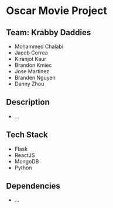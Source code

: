 # Oscar Movie Project

## Team: Krabby Daddies
- Mohammed Chalabi
- Jacob Correa
- Kiranjot Kaur
- Brandon Kmiec
- Jose Martinez
- Branden Nguyen
- Danny Zhou

## Description
- ...

## Tech Stack
- Flask
- ReactJS
- MongoDB
- Python

## Dependencies
- ...
